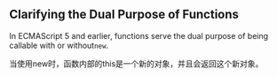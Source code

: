 ## Clarifying the Dual Purpose of Functions

In ECMAScript 5 and earlier, functions serve the dual purpose of being callable with or without`new`.

当使用new时，函数内部的this是一个新的对象，并且会返回这个新对象。

